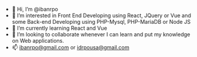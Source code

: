 - 👋 Hi, I’m @ibanrpo
- 👀 I’m interested in Front End Developing using React, JQuery or Vue and some Back-end Developing using PHP-Mysql, PHP-MariaDB or Node JS
- 🌱 I’m currently learning React and Vue
- 💞️ I’m looking to collaborate whenever I can learn and put my knowledge on Web applications.
- 📫 ibanrpo@gmail.com or idrpousa@gmail.com

<!---
ibanrpo/ibanrpo is a ✨ special ✨ repository because its `README.md` (this file) appears on your GitHub profile.
You can click the Preview link to take a look at your changes.
--->
